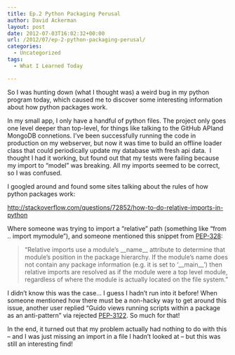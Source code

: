 ```yaml
---
title: Ep.2 Python Packaging Perusal
author: David Ackerman
layout: post
date: 2012-07-03T16:02:32+00:00
url: /2012/07/ep-2-python-packaging-perusal/
categories:
  - Uncategorized
tags:
  - What I Learned Today

---
```

So I was hunting down (what I thought was) a weird bug in my python program today, which caused me to discover some interesting information about how python packages work.

In my small app, I only have a handful of python files. The project only goes one level deeper than top-level, for things like talking to the GitHub APIand MongoDB connetions. I&#8217;ve been successfully running the code in production on my webserver, but now it was time to build an offline loader class that could periodically update my database with fresh api data.  I thought I had it working, but found out that my tests were failing because my import to &#8220;model&#8221; was breaking. All my imports seemed to be correct, so I was confused.

I googled around and found some sites talking about the rules of how python packages work:

<http://stackoverflow.com/questions/72852/how-to-do-relative-imports-in-python>

Where someone was trying to import a &#8220;relative&#8221; path (something like &#8220;from .. import mymodule&#8221;), and someone mentioned this snippet from <a href="http://www.python.org/dev/peps/pep-0328/" target="_blank">PEP-328</a>:

> &#8220;Relative imports use a module&#8217;s \_\_name\_\_ attribute to determine that module&#8217;s position in the package hierarchy. If the module&#8217;s name does not contain any package information (e.g. it is set to &#8216;\_\_main\_\_&#8217;) then relative imports are resolved as if the module were a top level module, regardless of where the module is actually located on the file system.&#8221;

I didn&#8217;t know this was the case&#8230; I guess I hadn&#8217;t run into it before! When someone mentioned how there must be a non-hacky way to get around this issue, another user replied &#8220;Guido views running scripts within a package as an anti-pattern&#8221; via rejected <a href="http://www.python.org/dev/peps/pep-3122/" target="_blank">PEP-3122</a>. So much for that!

In the end, it turned out that my problem actually had nothing to do with this &#8211; and I was just missing an import in a file I hadn&#8217;t looked at &#8211; but this was still an interesting find!